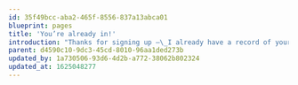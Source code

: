```yaml
---
id: 35f49bcc-aba2-465f-8556-837a13abca01
blueprint: pages
title: 'You’re already in!'
introduction: "Thanks for signing up —\_I already have a record of your email address so there is nothing else for you to do."
parent: d4590c10-9dc3-45cd-8010-96aa1ded273b
updated_by: 1a730506-93d6-4d2b-a772-38062b802324
updated_at: 1625048277
---
```

